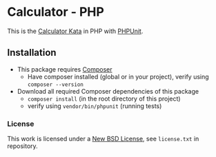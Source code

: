 # Calculator - PHP

This is the [Calculator Kata](https://ccd-school.de/coding-dojo/application-katas/taschenrechner/)
in PHP with [PHPUnit](https://phpunit.de/).

## Installation

* This package requires [Composer](https://getcomposer.org/)
  * Have composer installed (global or in your project), verify using ```composer --version```
* Download all required Composer dependencies of this package
  * ```composer install``` (in the root directory of this project)
  * verify using ```vendor/bin/phpunit``` (running tests)

### License

This work is licensed under a [New BSD License](http://opensource.org/licenses/bsd-license.php), see `license.txt` in repository.
